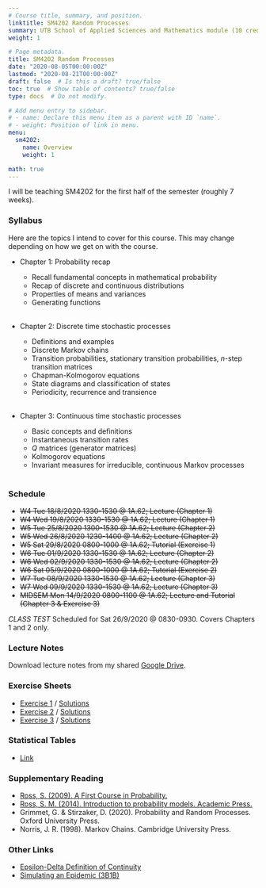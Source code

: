 ```yaml
---
# Course title, summary, and position.
linktitle: SM4202 Random Processes
summary: UTB School of Applied Sciences and Mathematics module (10 credits). This module covers stochastic processes through a wide range of applications that will develop probabilistic intuition.
weight: 1

# Page metadata.
title: SM4202 Random Processes
date: "2020-08-05T00:00:00Z"
lastmod: "2020-08-21T00:00:00Z"
draft: false  # Is this a draft? true/false
toc: true  # Show table of contents? true/false
type: docs  # Do not modify.

# Add menu entry to sidebar.
# - name: Declare this menu item as a parent with ID `name`.
# - weight: Position of link in menu.
menu:
  sm4202:
    name: Overview
    weight: 1

math: true
---
```


I will be teaching SM4202 for the first half of the semester (roughly 7 weeks). 

### Syllabus

Here are the topics I intend to cover for this course. This may change depending on how we get on with the course.

- Chapter 1: Probability recap 

  - Recall fundamental concepts in mathematical probability
  - Recap of discrete and continuous distributions
  - Properties of means and variances
  - Generating functions
  <br></br>

- Chapter 2: Discrete time stochastic processes

  - Definitions and examples
  - Discrete Markov chains
  - Transition probabilities, stationary transition probabilities, $n$-step transition matrices
  - Chapman-Kolmogorov equations
  - State diagrams and classification of states
  - Periodicity, recurrence and transience
  <br></br>

- Chapter 3: Continuous time stochastic processes

  - Basic concepts and definitions
  - Instantaneous transition rates
  - $Q$ matrices (generator matrices)
  - Kolmogorov equations
  - Invariant measures for irreducible, continuous Markov processes
  <br></br>

<!-- - Chapter 4: Poisson process and exponential distributions

  - Poisson and exponential distrbutions
  - Poisson processes
  - Exponential waiting and arrival times
  - Independent increments of Poisson counting process
  - Stopping times and it being a Poisson process
  - Poisson counts -->

### Schedule

<!-- For the full schedule, see this [link](/teaching/sm4331/sm4331-schedule).
 -->
<!-- 
- W3 Tue 11/8/2020 1330-1530 @ 1G.16; Lecture (Chapter 1)
- W3 Wed 12/8/2020 1330-1530 @ 1A.60; Lecture (Chapter 1)
- W4 Tue 18/8/2020 1330-1530 @ 1G.16; Lecture (Chapter 2)
- W4 Wed 19/8/2020 1330-1530 @ 1A.60; Tutorial (Exercise 1)
- W4 Sat 22/8/2020 0800-1200 @ TBC; Lecture (Chapter 2)
- W5 Tue 25/8/2020 1330-1530 @ 1G.16; Lecture (Chapter 2)
- W5 Wed 26/8/2020 1330-1530 @ 1A.60; Lecture (Chapter 2)
- W5 Sat 29/8/2020 0800-1200 @ TBC; Tutorial (Exercise 2)
- W6 Tue 25/8/2020 1330-1530 @ 1G.16; Lecture (Chapter 3)
- W6 Wed 26/8/2020 1330-1530 @ 1A.60; Lecture (Chapter 3)
- W6 Sat 29/8/2020 0800-1200 @ TBC; Tutorial (Exercise 3)
- W7 Tue 25/8/2020 1330-1530 @ 1G.16; Lecture (Chapter 4)
- W7 Wed 26/8/2020 1330-1530 @ 1A.60; Lecture (Chapter 4)
- W7 Sat 29/8/2020 0800-1200 @ TBC; Tutorial (Exercise 4) -->

- <s>W4 Tue 18/8/2020 1330-1530 @ 1A.62; Lecture (Chapter 1)</s>
- <s>W4 Wed 19/8/2020 1330-1530 @ 1A.62; Lecture (Chapter 1)</s>
- <s>W5 Tue 25/8/2020 1300-1530 @ 1A.62; Lecture (Chapter 2)</s>
- <s>W5 Wed 26/8/2020 1230-1400 @ 1A.62; Lecture (Chapter 2)</s>
- <s>W5 Sat 29/8/2020 0800-1000 @ 1A.62; Tutorial (Exercise 1)</s>
- <s>W6 Tue 01/9/2020 1330-1530 @ 1A.62; Lecture (Chapter 2)</s>
- <s>W6 Wed 02/9/2020 1330-1530 @ 1A.62; Lecture (Chapter 2)</s>
- <s>W6 Sat 05/9/2020 0800-1000 @ 1A.62; Tutorial (Exercise 2)</s>
- <s>W7 Tue 08/9/2020 1330-1530 @ 1A.62; Lecture (Chapter 3)</s>
- <s>W7 Wed 09/9/2020 1330-1530 @ 1A.62; Lecture (Chapter 3)</s>
- <s>MIDSEM Mon 14/9/2020 0800-1100 @ 1A.62; Lecture and Tutorial (Chapter 3 & Exercise 3)</s>

*CLASS TEST* Scheduled for Sat 26/9/2020 @ 0830-0930. Covers Chapters 1 and 2 only.

### Lecture Notes

Download lecture notes from my shared [Google Drive](https://drive.google.com/drive/folders/1RafyRhg6lvhNCMj2hlbMnXr2WB6C17g5?usp=sharing).

### Exercise Sheets

- [Exercise 1](/teaching/sm4202utb/sm4202-ex1.pdf) / [Solutions](/teaching/sm4202utb/sm4202-ex1_solutions.pdf)
- [Exercise 2](/teaching/sm4202utb/sm4202-ex2.pdf) / [Solutions](/teaching/sm4202utb/sm4202-ex2_solutions.pdf)
- [Exercise 3](/teaching/sm4202utb/sm4202-ex3.pdf) / [Solutions](/teaching/sm4202utb/sm4202-ex3_solutions.pdf)

### Statistical Tables

- [Link](https://haziqj.github.io/stat-tables/)

### Supplementary Reading

- [Ross, S. (2009). A First Course in Probability.](http://julio.staff.ipb.ac.id/files/2015/02/Ross_8th_ed_English.pdf)
- [Ross, S. M. (2014). Introduction to probability models. Academic Press.](http://mitran-lab.amath.unc.edu/courses/MATH768/biblio/introduction-to-prob-models-11th-edition.PDF)
- Grimmet, G. & Stirzaker, D. (2020). Probability and Random Processes. Oxford University Press.
- Norris, J. R. (1998). Markov Chains. Cambridge University Press.

### Other Links

- [Epsilon-Delta Definition of Continuity](https://www.desmos.com/calculator/4efsywgvtg)
- [Simulating an Epidemic (3B1B)](https://www.youtube.com/watch?v=gxAaO2rsdIs)

